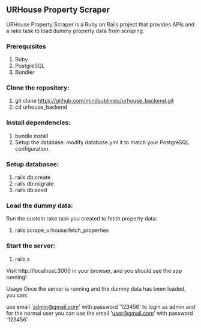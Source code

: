 ## URHouse Property Scraper
URHouse Property Scraper is a Ruby on Rails project that provides APIs and a rake task to load dummy property data from scraping.

### Prerequisites
1. Ruby
2. PostgreSQL
3. Bundler


### Clone the repository:
1. git clone https://github.com/mindsublimes/urhouse_backend.git
2. cd urhouse_backend

### Install dependencies:
1. bundle install
2. Setup the database: modify database.yml it to match your PostgreSQL configuration.

### Setup databasee:
1. rails db:create
2. rails db:migrate
3. rails db:seed

### Load the dummy data:

Run the custom rake task you created to fetch property data:
1. rails scrape_urhouse:fetch_properties

### Start the server:
1. rails s

Visit http://localhost:3000 in your browser, and you should see the app running!

Usage
Once the server is running and the dummy data has been loaded, you can:

use email 'admin@gmail.com' with password '123456' to login as admin and for the normal user you can use the email 'user@gmail.com' with password '123456'